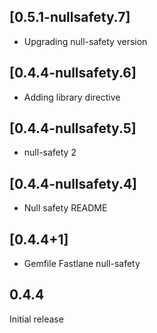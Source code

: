 ## [0.5.1-nullsafety.7]
 * Upgrading null-safety version

## [0.4.4-nullsafety.6]
 * Adding library directive

## [0.4.4-nullsafety.5]
 * null-safety 2

## [0.4.4-nullsafety.4]
 * Null safety
README

## [0.4.4+1]
 * Gemfile
Fastlane
null-safety

## 0.4.4

Initial release